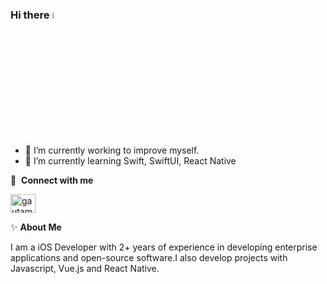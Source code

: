 ### Hi there <a href="https://www.gautamkrishnar.com/"><img src="https://media.giphy.com/media/hvRJCLFzcasrR4ia7z/giphy.gif" width="5%"></a>

- 🔭 I’m currently working to improve myself. 
- 🌱 I’m currently learning Swift, SwiftUI, React Native

🔗 &nbsp;**Connect with me**
<p align="left">
<a href="https://www.linkedin.com/in/memduh-celil-aydın-444b64216/" target="blank"><img align="center" src="https://raw.githubusercontent.com/rahuldkjain/github-profile-readme-generator/master/src/images/icons/Social/linked-in-alt.svg" alt="gautamkrishnar" height="30" width="40" /></a>

✨&nbsp;**About Me**
 <p align="left">
I am a iOS Developer with 2+ years of experience in developing enterprise applications and open-source software.I also develop projects with Javascript, Vue.js and React Native.
